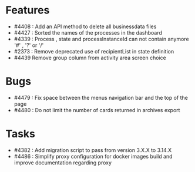 # Features

- #4408 : Add an API method to delete all businessdata files
- #4427 : Sorted the names of the processes in the dashboard
- #4339 : Process , state and processInstanceId can not contain anymore '#' , '?' or '/'
- #2373 : Remove deprecated use of recipientList in state definition 
- #4439 Remove group column from activity area screen choice

# Bugs

- #4479 : Fix space between the menus navigation bar and the top of the page
- #4480 : Do not limit the number of cards returned in archives export

# Tasks

- #4382 : Add migration script to pass from version 3.X.X to 3.14.X
- #4486 : Simplify proxy configuration for docker images build and improve documentation regarding proxy
